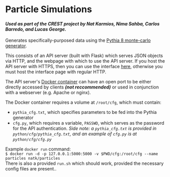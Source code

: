 Particle Simulations
====================

#### *Used as part of the CREST project by Nat Karmios, Nima Sahba, Carlos Barredo, and Lucas George.*

Generates specifically-purposed data using the 
[Pythia 8 monte-carlo generator](http://home.thep.lu.se/~torbjorn/pythia81html/Welcome.html).

This consists of an API server (built with Flask) which serves JSON objects via HTTP,
and the webpage with which to use the API server. If you host the API server with HTTPS, 
then you can use the interface [here](https://natkarmios.github.io/ParticleSimulations), 
otherwise you must host the interface page with regular HTTP.

The API server's [Docker container](https://hub.docker.com/r/natk/particles/) 
can have an open port to be either directly accessed by clients 
***(not reccommended)*** or used in conjunction with a webserver (e.g. Apache or nginx).

The Docker container requires a volume at `/root/cfg`, which must contain:
- `pythia_cfg.txt`, which specifies parameters to be fed into the Pythia generator
- `cfg.py`, which requires a variable, `PASSWD`, which serves as the password for the API authentication.
*Side note: a `pythia_cfg.txt` is provided in `python/cfg/pythia_cfg.txt`,
and an example of `cfg.py` is at `python/cfg/cfg.py`*

Example `docker run` command:
<br />
`$ docker run -d -p 127.0.0.1:5000:5000 -v $PWD/cfg:/root/cfg --name particles natk/particles`
<br />
There is also a provided `run.sh` which should work, provided the necessary config files are present..

